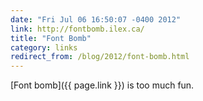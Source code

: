 ```yaml
---
date: "Fri Jul 06 16:50:07 -0400 2012"
link: http://fontbomb.ilex.ca/
title: "Font Bomb"
category: links
redirect_from: /blog/2012/font-bomb.html
---
```


[Font bomb]({{ page.link }}) is too much fun.
